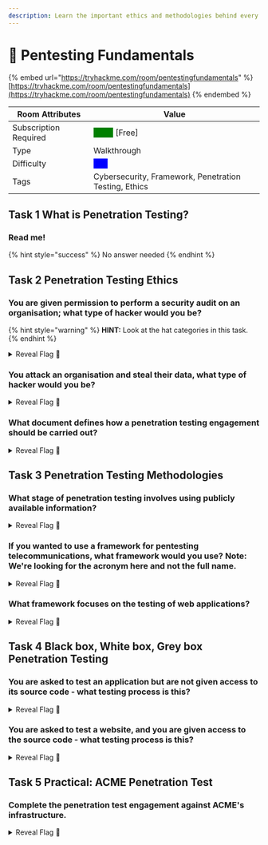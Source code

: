 ```yaml
---
description: Learn the important ethics and methodologies behind every pentest
---
```


# 🦹 Pentesting Fundamentals

{% embed url="https://tryhackme.com/room/pentestingfundamentals" %}
[https://tryhackme.com/room/pentestingfundamentals](https://tryhackme.com/room/pentestingfundamentals)
{% endembed %}



| Room Attributes       | Value                                                                   |
| --------------------- | ----------------------------------------------------------------------- |
| Subscription Required |  <mark style="color:green;background-color:green;">False</mark> \[Free] |
| Type                  | Walkthrough                                                             |
| Difficulty            |  <mark style="color:blue;background-color:blue;">Info</mark>            |
| Tags                  | Cybersecurity, Framework, Penetration Testing, Ethics                   |



## Task 1 What is Penetration Testing?

### Read me!

{% hint style="success" %}
No answer needed
{% endhint %}

## Task 2 Penetration Testing Ethics

### You are given permission to perform a security audit on an organisation; what type of hacker would you be?

{% hint style="warning" %}
**HINT:** Look at the hat categories in this task.
{% endhint %}

<details>

<summary>Reveal Flag <span data-gb-custom-inline data-tag="emoji" data-code="1f6a9">🚩</span></summary>

:triangular\_flag\_on\_post:`White Hat`

</details>

### You attack an organisation and steal their data, what type of hacker would you be?

<details>

<summary>Reveal Flag <span data-gb-custom-inline data-tag="emoji" data-code="1f6a9">🚩</span></summary>

:triangular\_flag\_on\_post:`Black Hat`

</details>

### What document defines how a penetration testing engagement should be carried out?

<details>

<summary>Reveal Flag <span data-gb-custom-inline data-tag="emoji" data-code="1f6a9">🚩</span></summary>

:triangular\_flag\_on\_post:`Rules of Engagement`

</details>

## Task 3 Penetration Testing Methodologies

### What stage of penetration testing involves using publicly available information?

<details>

<summary>Reveal Flag <span data-gb-custom-inline data-tag="emoji" data-code="1f6a9">🚩</span></summary>

:triangular\_flag\_on\_post:`Information Gathering`

</details>

### If you wanted to use a framework for pentesting telecommunications, what framework would you use? Note: We're looking for the acronym here and not the full name.

<details>

<summary>Reveal Flag <span data-gb-custom-inline data-tag="emoji" data-code="1f6a9">🚩</span></summary>

:triangular\_flag\_on\_post:`OSSTMM`

</details>

### What framework focuses on the testing of web applications?

<details>

<summary>Reveal Flag <span data-gb-custom-inline data-tag="emoji" data-code="1f6a9">🚩</span></summary>

:triangular\_flag\_on\_post:`OWASP`

</details>



## Task 4 Black box, White box, Grey box Penetration Testing

### You are asked to test an application but are not given access to its source code - what testing process is this?

<details>

<summary>Reveal Flag <span data-gb-custom-inline data-tag="emoji" data-code="1f6a9">🚩</span></summary>

:triangular\_flag\_on\_post:`Black Box`

</details>

### You are asked to test a website, and you are given access to the source code - what testing process is this?

<details>

<summary>Reveal Flag <span data-gb-custom-inline data-tag="emoji" data-code="1f6a9">🚩</span></summary>

:triangular\_flag\_on\_post:`White Box`

</details>



## Task 5 Practical: ACME Penetration Test

### Complete the penetration test engagement against ACME's infrastructure.

<details>

<summary>Reveal Flag <span data-gb-custom-inline data-tag="emoji" data-code="1f6a9">🚩</span></summary>

:triangular\_flag\_on\_post:`THM{PENTEST_COMPLETE}`

</details>

